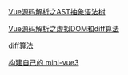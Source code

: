 <!--
 * @Date: 2022-10-06
 * @Author: 马晓川 724503670@qq.com
 * @LastEditors: 马晓川 724503670@qq.com
 * @LastEditTime: 2022-10-20
 * @Description: 
-->
[Vue源码解析之AST抽象语法树](https://www.bilibili.com/video/BV1GK4y1W7fi/?spm_id_from=333.999.0.0&vd_source=3d9e9a0e7677ae790c38995a8e2d121a)

[Vue源码解析之虚拟DOM和diff算法](https://www.bilibili.com/video/BV1v5411H7gZ/?vd_source=3d9e9a0e7677ae790c38995a8e2d121a)

[diff算法](https://www.bilibili.com/video/BV1JR4y1R7Ln/?-Arouter=story&is_story_h5=false&p=1&share_from=ugc&share_medium=android&share_plat=android&share_session_id=6bd12dd5-645d-4fe8-909d-a0b39fb8009b&share_source=WEIXIN&share_tag=s_i&timestamp=1665848406&unique_k=gsHf1iT)

[构建自己的 mini-vue3](https://course.cuixueshe.com/mini-vue/)

